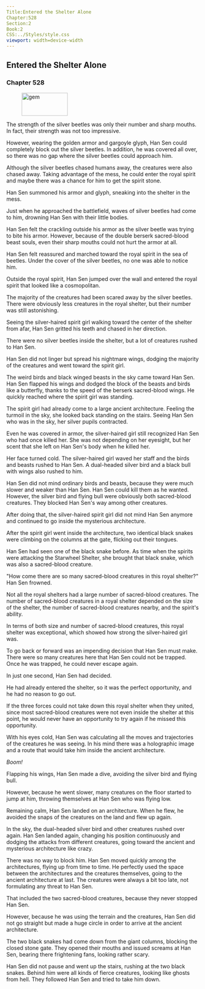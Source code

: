 ```yaml
---
Title:Entered the Shelter Alone 
Chapter:528 
Section:2 
Book:2 
CSS:../Styles/style.css 
viewport: width=device-width
---
```

  
## Entered the Shelter Alone
### Chapter 528
  
<figure>
	<img src="../Images/gem.gif" alt="gem" id="gem" width="120" height="60" />
</figure>
  

  
The strength of the silver beetles was only their number and sharp mouths. In fact, their strength was not too impressive.

However, wearing the golden armor and gargoyle glyph, Han Sen could completely block out the silver beetles. In addition, he was covered all over, so there was no gap where the silver beetles could approach him.

Although the silver beetles chased humans away, the creatures were also chased away. Taking advantage of the mess, he could enter the royal spirit and maybe there was a chance for him to get the spirit stone.

Han Sen summoned his armor and glyph, sneaking into the shelter in the mess.

Just when he approached the battlefield, waves of silver beetles had come to him, drowning Han Sen with their little bodies.

Han Sen felt the crackling outside his armor as the silver beetle was trying to bite his armor. However, because of the double berserk sacred-blood beast souls, even their sharp mouths could not hurt the armor at all.

Han Sen felt reassured and marched toward the royal spirit in the sea of beetles. Under the cover of the silver beetles, no one was able to notice him.

Outside the royal spirit, Han Sen jumped over the wall and entered the royal spirit that looked like a cosmopolitan.

The majority of the creatures had been scared away by the silver beetles. There were obviously less creatures in the royal shelter, but their number was still astonishing.

Seeing the silver-haired spirit girl walking toward the center of the shelter from afar, Han Sen gritted his teeth and chased in her direction.

There were no silver beetles inside the shelter, but a lot of creatures rushed to Han Sen.

Han Sen did not linger but spread his nightmare wings, dodging the majority of the creatures and went toward the spirit girl.

The weird birds and black winged beasts in the sky came toward Han Sen. Han Sen flapped his wings and dodged the block of the beasts and birds like a butterfly, thanks to the speed of the berserk sacred-blood wings. He quickly reached where the spirit girl was standing.

The spirit girl had already come to a large ancient architecture. Feeling the turmoil in the sky, she looked back standing on the stairs. Seeing Han Sen who was in the sky, her silver pupils contracted.

Even he was covered in armor, the silver-haired girl still recognized Han Sen who had once killed her. She was not depending on her eyesight, but her scent that she left on Han Sen's body when he killed her.

Her face turned cold. The silver-haired girl waved her staff and the birds and beasts rushed to Han Sen. A dual-headed silver bird and a black bull with wings also rushed to him.

Han Sen did not mind ordinary birds and beasts, because they were much slower and weaker than Han Sen. Han Sen could kill them as he wanted. However, the silver bird and flying bull were obviously both sacred-blood creatures. They blocked Han Sen's way among other creatures.

After doing that, the silver-haired spirit girl did not mind Han Sen anymore and continued to go inside the mysterious architecture.

After the spirit girl went inside the architecture, two identical black snakes were climbing on the columns at the gate, flicking out their tongues.

Han Sen had seen one of the black snake before. As time when the spirits were attacking the Starwheel Shelter, she brought that black snake, which was also a sacred-blood creature.

"How come there are so many sacred-blood creatures in this royal shelter?" Han Sen frowned.

Not all the royal shelters had a large number of sacred-blood creatures. The number of sacred-blood creatures in a royal shelter depended on the size of the shelter, the number of sacred-blood creatures nearby, and the spirit's ability.

In terms of both size and number of sacred-blood creatures, this royal shelter was exceptional, which showed how strong the silver-haired girl was.

To go back or forward was an impending decision that Han Sen must make. There were so many creatures here that Han Sen could not be trapped. Once he was trapped, he could never escape again.

In just one second, Han Sen had decided.

He had already entered the shelter, so it was the perfect opportunity, and he had no reason to go out.

If the three forces could not take down this royal shelter when they united, since most sacred-blood creatures were not even inside the shelter at this point, he would never have an opportunity to try again if he missed this opportunity.

With his eyes cold, Han Sen was calculating all the moves and trajectories of the creatures he was seeing. In his mind there was a holographic image and a route that would take him inside the ancient architecture.

*Boom!*

Flapping his wings, Han Sen made a dive, avoiding the silver bird and flying bull.

However, because he went slower, many creatures on the floor started to jump at him, throwing themselves at Han Sen who was flying low.

Remaining calm, Han Sen landed on an architecture. When he flew, he avoided the snaps of the creatures on the land and flew up again.

In the sky, the dual-headed silver bird and other creatures rushed over again. Han Sen landed again, changing his position continuously and dodging the attacks from different creatures, going toward the ancient and mysterious architecture like crazy.

There was no way to block him. Han Sen moved quickly among the architectures, flying up from time to time. He perfectly used the space between the architectures and the creatures themselves, going to the ancient architecture at last. The creatures were always a bit too late, not formulating any threat to Han Sen.

That included the two sacred-blood creatures, because they never stopped Han Sen.

However, because he was using the terrain and the creatures, Han Sen did not go straight but made a huge circle in order to arrive at the ancient architecture.

The two black snakes had come down from the giant columns, blocking the closed stone gate. They opened their mouths and issued screams at Han Sen, bearing there frightening fans, looking rather scary.

Han Sen did not pause and went up the stairs, rushing at the two black snakes. Behind him were all kinds of fierce creatures, looking like ghosts from hell. They followed Han Sen and tried to take him down.